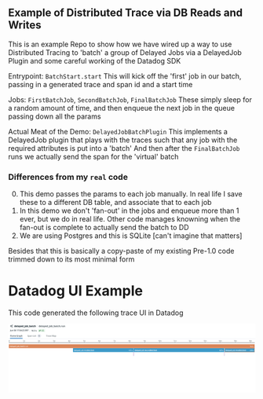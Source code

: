 ## Example of Distributed Trace via DB Reads and Writes

This is an example Repo to show how we have wired up a way to use Distributed Tracing
to 'batch' a group of Delayed Jobs via a DelayedJob Plugin and some careful working of the Datadog
SDK

Entrypoint: `BatchStart.start`
This will kick off the 'first' job in our batch, passing in a generated trace and span id and a start time

Jobs: `FirstBatchJob`, `SecondBatchJob`, `FinalBatchJob`
These simply sleep for a random amount of time, and then enqueue the next job in the queue passing down all the params

Actual Meat of the Demo: `DelayedJobBatchPlugin`
This implements a DelayedJob plugin that plays with the traces such that any job with the required attributes is put into a 'batch'
And then after the `FinalBatchJob` runs we actually send the span for the 'virtual' batch

### Differences from my `real` code

0. This demo passes the params to each job manually. In real life I save these to a different DB table, and associate that to each job
0. In this demo we don't 'fan-out' in the jobs and enqueue more than 1 ever, but we do in real life. Other code manages knowning when the fan-out is complete to actually send the batch to DD
0. We are using Postgres and this is SQLite [can't imagine that matters]

Besides that this is basically a copy-paste of my existing Pre-1.0 code trimmed down to its most minimal form

# Datadog UI Example

This code generated the following trace UI in Datadog

![test](./ScreenShot.png)
